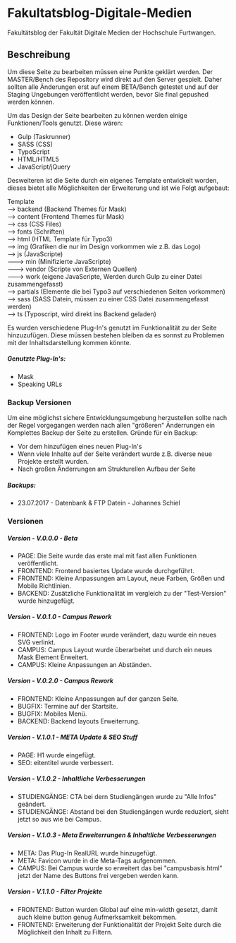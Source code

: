 # Fakultatsblog-Digitale-Medien
Fakultätsblog der Fakultät Digitale Medien der Hochschule Furtwangen.

<h2>Beschreibung</h2>

<p>Um diese Seite zu bearbeiten müssen eine Punkte geklärt werden. Der MASTER/Bench des Repository wird direkt auf den Server gespielt. Daher sollten alle Änderungen erst auf einem BETA/Bench getestet und auf der Staging Ungebungen veröffentlicht werden, bevor Sie final gepushed werden können.</p>

<p>Um das Design der Seite bearbeiten zu können werden einige Funktionen/Tools genutzt. Diese wären:</p>

<ul>
  <li>Gulp (Taskrunner)</li>
  <li>SASS (CSS)</li>
  <li>TypoScript</li>
  <li>HTML/HTML5</li>
  <li>JavaScript/jQuery</li>
</ul>

<p>Desweiteren ist die Seite durch ein eigenes Template entwickelt worden, dieses bietet alle Möglichkeiten der Erweiterung und ist wie Folgt aufgebaut:</p>

Template<br>
--> backend (Backend Themes für Mask)<br>
--> content (Frontend Themes für Mask)<br>
--> css (CSS Files)<br>
--> fonts (Schriften)<br>
--> html (HTML Template für Typo3)<br>
--> img (Grafiken die nur im Design vorkommen wie z.B. das Logo)<br>
--> js (JavaScripte)<br>
---> min (Minifizierte JavaScripte)<br>
---> vendor (Scripte von Externen Quellen)<br>
---> work (eigene JavaScripte, Werden durch Gulp zu einer Datei zusammengefasst)<br>
--> partials (Elemente die bei Typo3 auf verschiedenen Seiten vorkommen)<br>
--> sass (SASS Datein, müssen zu einer CSS Datei zusammengefasst werden)<br>
--> ts (Typoscript, wird direkt ins Backend geladen)<br>

<p>Es wurden verschiedene Plug-In's genutzt im Funktionalität zu der Seite hinzuzufügen. Diese müssen bestehen bleiben da es sonnst zu Problemen mit der Inhaltsdarstellung kommen könnte.</p>

<h5>Genutzte Plug-In's:</h5>
<ul>
<li>Mask</li>
<li>Speaking URLs</li>
</ul>

<h3>Backup Versionen</h3>

<p>Um eine möglichst sichere Entwicklungsumgebung herzustellen sollte nach der Regel vorgegangen werden nach allen "größeren" Änderrungen ein Komplettes Backup der Seite zu erstellen. Gründe für ein Backup:</p>

<ul>
<li>Vor dem hinzufügen eines neuen Plug-In's</li>
<li>Wenn viele Inhalte auf der Seite verändert wurde z.B. diverse neue Projekte erstellt wurden.</li>
<li>Nach großen Änderrungen am Strukturellen Aufbau der Seite</li>
</ul>

<h5>Backups:</h5>
<ul>
<li>23.07.2017 - Datenbank & FTP Datein - Johannes Schiel</li>
</ul>

<h3>Versionen</h3>

<h5>Version - V.0.0.0 - Beta</h5>
<ul>
  <li>PAGE: Die Seite wurde das erste mal mit fast allen Funktionen veröffentlicht.</li>
  <li>FRONTEND: Frontend basiertes Update wurde durchgeführt.</li>
  <li>FRONTEND: Kleine Anpassungen am Layout, neue Farben, Größen und Mobile Richtlinien.</li>
  <li>BACKEND: Zusätzliche Funktionalität im vergleich zu der "Test-Version" wurde hinzugefügt.</li>
</ul>

<h5>Version - V.0.1.0 - Campus Rework</h5>
<ul>
  <li>FRONTEND: Logo im Footer wurde verändert, dazu wurde ein neues SVG verlinkt.</li>
  <li>CAMPUS: Campus Layout wurde überarbeitet und durch ein neues Mask Element Erweitert.</li>
  <li>CAMPUS: Kleine Anpassungen an Abständen.</li>
</ul>

<h5>Version - V.0.2.0 - Campus Rework</h5>
<ul>
  <li>FRONTEND: Kleine Anpassungen auf der ganzen Seite.</li>
  <li>BUGFIX: Termine auf der Startsite.</li>
  <li>BUGFIX: Mobiles Menü.</li>
  <li>BACKEND: Backend layouts Erweiterrung.</li>
</ul>

<h5>Version - V.1.0.1 - META Update & SEO Stuff</h5>
<ul>
  <li>PAGE: H1 wurde eingefügt.</li>
  <li>SEO: eitentitel wurde verbessert.</li>
</ul>

<h5>Version - V.1.0.2 - Inhaltliche Verbesserungen</h5>
<ul>
  <li>STUDIENGÄNGE: CTA bei dern Studiengängen wurde zu "Alle Infos" geändert.</li>
  <li>STUDIENGÄNGE: Abstand bei den Studiengängen wurde reduziert, sieht jetzt so aus wie bei Campus.</li>
</ul>

<h5>Version - V.1.0.3 - Meta Erweiterrungen & Inhaltliche Verbesserungen</h5>
<ul>
  <li>META: Das Plug-In RealURL wurde hinzugefügt.</li>
  <li>META: Favicon wurde in die Meta-Tags aufgenommen.</li>
  <li>CAMPUS: Bei Campus wurde so erweitert das bei "campusbasis.html" jetzt der Name des Buttons frei vergeben werden kann.</li>
</ul>

<h5>Version - V.1.1.0 - Filter Projekte</h5>
<ul>
  <li>FRONTEND: Button wurden Global auf eine min-width gesetzt, damit auch kleine button genug Aufmerksamkeit bekommen.</li>
  <li>FRONTEND: Erweiterung der Funktionalität der Projekt Seite durch die Möglichkeit den Inhalt zu Filtern.</li>
</ul>
